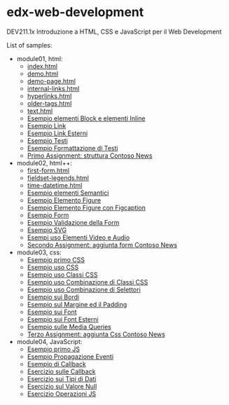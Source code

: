 # edx-web-development
DEV211.1x Introduzione a HTML, CSS e JavaScript per il Web Development

List of samples:
 - module01, html:
    - [index.html](http://simotae14.github.io/edx-web-development/modulo01/index)
    - [demo.html](http://simotae14.github.io/edx-web-development/modulo01/demo)
    - [demo-page.html](http://simotae14.github.io/edx-web-development/modulo01/demo-page)
    - [internal-links.html](http://simotae14.github.io/edx-web-development/modulo01/internal-links)
    - [hyperlinks.html](http://simotae14.github.io/edx-web-development/modulo01/hyperlinks)
    - [older-tags.html](http://simotae14.github.io/edx-web-development/modulo01/older-tags)
    - [text.html](http://simotae14.github.io/edx-web-development/modulo01/text)
    - [Esempio elementi Block e elementi Inline](http://simotae14.github.io/edx-web-development/modulo01/exercise-block-inline/index)
    - [Esempio Link](http://simotae14.github.io/edx-web-development/modulo01/exercise-links/index)
    - [Esempio Link Esterni](http://simotae14.github.io/edx-web-development/modulo01/exercise-external-hyperlins/index)
    - [Esempio Testi](http://simotae14.github.io/edx-web-development/modulo01/exercise-text/index)
    - [Esempio Formattazione di Testi](http://simotae14.github.io/edx-web-development/modulo01/exercise-formatting-text/index)
    - [Primo Assignment: struttura Contoso News](http://simotae14.github.io/edx-web-development/modulo01/assignment-contoso-webpage/index)
 - module02, html++:
    - [first-form.html](http://simotae14.github.io/edx-web-development/modulo02/first-form)
    - [fieldset-legends.html](http://simotae14.github.io/edx-web-development/modulo02/fieldset-legends)
    - [time-datetime.html](http://simotae14.github.io/edx-web-development/modulo02/time-datetime)
    - [Esempio elementi Semantici](http://simotae14.github.io/edx-web-development/modulo02/exercise-semantic-elements/index)
    - [Esempio Elemento Figure](http://simotae14.github.io/edx-web-development/modulo02/exercise-figure/index)
    - [Esempio Elemento Figure con Figcaption](http://simotae14.github.io/edx-web-development/modulo02/exercise-figure-figcaption/index)
    - [Esempio Form](http://simotae14.github.io/edx-web-development/modulo02/exercise-first-form/index)
    - [Esempio Validazione della Form](http://simotae14.github.io/edx-web-development/modulo02/exercise-validation-form/index)
    - [Esempio SVG](http://simotae14.github.io/edx-web-development/modulo02/exercise-svg/index)
    - [Esempi uso Elementi Video e Audio](http://simotae14.github.io/edx-web-development/modulo02/exercise-video-audio/index)
    - [Secondo Assignment: aggiunta form Contoso News](http://simotae14.github.io/edx-web-development/modulo02/assignment-contoso-webpage/index)
 - module03, css:
    - [Esempio primo CSS](http://simotae14.github.io/edx-web-development/modulo03/first-css/index)
    - [Esempio uso CSS](http://simotae14.github.io/edx-web-development/modulo03/exercise-using-ccs/index)
    - [Esempio uso Classi CSS](http://simotae14.github.io/edx-web-development/modulo03/css-classes/index)
    - [Esempio uso Combinazione di Classi CSS](http://simotae14.github.io/edx-web-development/modulo03/css-combining-class/index)
    - [Esempio uso Combinazione di Selettori](http://simotae14.github.io/edx-web-development/modulo03/exercise-combining-selectors/index)
    - [Esempio sui Bordi](http://simotae14.github.io/edx-web-development/modulo03/borders/index)
    - [Esempio sul Margine ed il Padding](http://simotae14.github.io/edx-web-development/modulo03/exercise-margin-padding/index)
    - [Esempio sui Font](http://simotae14.github.io/edx-web-development/modulo03/exercise-font/index)
    - [Esempio sui Font Esterni](http://simotae14.github.io/edx-web-development/modulo03/exercise-external-fonts/index)
    - [Esempio sulle Media Queries](http://simotae14.github.io/edx-web-development/modulo03/exercise-media-queries/index)
    - [Terzo Assignment: aggiunta Css Contoso News](http://simotae14.github.io/edx-web-development/modulo03/assignment-contoso-webpage/index)
 - module04, JavaScript:
    - [Esempio primo JS](http://simotae14.github.io/edx-web-development/modulo04/exercise-first-js/index)
    - [Esempio Propagazione Eventi](http://simotae14.github.io/edx-web-development/modulo04/bubbled-events/index)
    - [Esempio di Callback](http://simotae14.github.io/edx-web-development/modulo04/callback-sample/index)
    - [Esercizio sulle Callback](http://simotae14.github.io/edx-web-development/modulo04/exercise-callbacks/index)
    - [Esercizio sui Tipi di Dati](http://simotae14.github.io/edx-web-development/modulo04/exercise-js-data-types/index)
    - [Esercizio sul Valore Null](http://simotae14.github.io/edx-web-development/modulo04/exercise-js-null-value/index)
    - [Esercizio Operazioni JS](http://simotae14.github.io/edx-web-development/modulo04/exercise-js-operations/index)